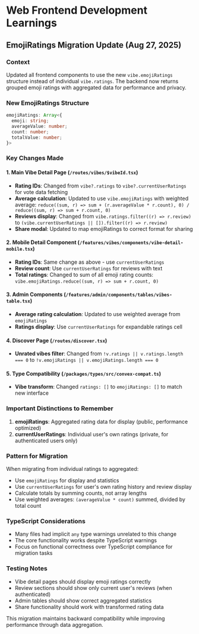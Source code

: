 # Web Frontend Development Learnings

## EmojiRatings Migration Update (Aug 27, 2025)

### Context
Updated all frontend components to use the new `vibe.emojiRatings` structure instead of individual `vibe.ratings`. The backend now returns grouped emoji ratings with aggregated data for performance and privacy.

### New EmojiRatings Structure
```typescript
emojiRatings: Array<{
  emoji: string;
  averageValue: number; 
  count: number;
  totalValue: number;
}>
```

### Key Changes Made

#### 1. Main Vibe Detail Page (`/routes/vibes/$vibeId.tsx`)
- **Rating IDs**: Changed from `vibe?.ratings` to `vibe?.currentUserRatings` for vote data fetching
- **Average calculation**: Updated to use `vibe.emojiRatings` with weighted average: `reduce((sum, r) => sum + (r.averageValue * r.count), 0) / reduce((sum, r) => sum + r.count, 0)`
- **Reviews display**: Changed from `vibe.ratings.filter((r) => r.review)` to `(vibe.currentUserRatings || []).filter((r) => r.review)`
- **Share modal**: Updated to map emojiRatings to correct format for sharing

#### 2. Mobile Detail Component (`/features/vibes/components/vibe-detail-mobile.tsx`)
- **Rating IDs**: Same change as above - use `currentUserRatings` 
- **Review count**: Use `currentUserRatings` for reviews with text
- **Total ratings**: Changed to sum of all emoji rating counts: `vibe.emojiRatings.reduce((sum, r) => sum + r.count, 0)`

#### 3. Admin Components (`/features/admin/components/tables/vibes-table.tsx`)
- **Average rating calculation**: Updated to use weighted average from `emojiRatings`
- **Ratings display**: Use `currentUserRatings` for expandable ratings cell

#### 4. Discover Page (`/routes/discover.tsx`)
- **Unrated vibes filter**: Changed from `!v.ratings || v.ratings.length === 0` to `!v.emojiRatings || v.emojiRatings.length === 0`

#### 5. Type Compatibility (`/packages/types/src/convex-compat.ts`)
- **Vibe transform**: Changed `ratings: []` to `emojiRatings: []` to match new interface

### Important Distinctions to Remember

1. **emojiRatings**: Aggregated rating data for display (public, performance optimized)
2. **currentUserRatings**: Individual user's own ratings (private, for authenticated users only)

### Pattern for Migration
When migrating from individual ratings to aggregated:
- Use `emojiRatings` for display and statistics
- Use `currentUserRatings` for user's own rating history and review display
- Calculate totals by summing counts, not array lengths
- Use weighted averages: `(averageValue * count)` summed, divided by total count

### TypeScript Considerations
- Many files had implicit `any` type warnings unrelated to this change
- The core functionality works despite TypeScript warnings
- Focus on functional correctness over TypeScript compliance for migration tasks

### Testing Notes
- Vibe detail pages should display emoji ratings correctly
- Review sections should show only current user's reviews (when authenticated)
- Admin tables should show correct aggregated statistics
- Share functionality should work with transformed rating data

This migration maintains backward compatibility while improving performance through data aggregation.